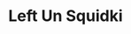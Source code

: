 ---
slug: left-un-squidki
title: Left Un Squidki
description: "Left Un Squidki is an exciting online game. Play for free directly in your browser!"
icon: /images/new_mods/Left Un Sprinkle.png
url: https://wowtbc.net/sprunkin/sprunki-left-un/index.html
previewImage: /images/new_mods/Left Un Sprinkle.png
type: new mods

# SEO配置
seo:
  title: "Left Un Squidki - Play Free Online Game | Fun Browser Games"
  description: "Left Un Squidki - Play this fun online game for free in your browser. No download required!"
  ogImage: "/images/new_mods/Left Un Sprinkle.png"
  keywords: "left-un-squidki, online game, browser game, free game, new mods game, play online"

videoUrls:
  - https://www.youtube.com/embed/example1
  - https://www.youtube.com/embed/example2

whyPlay:
  title: "Why Play Left Un Squidki?"
  items:
    - "Immersive Gameplay: Left Un Squidki offers an engaging and immersive gaming experience that will keep you entertained for hours"
    - "Challenging Levels: Test your skills with increasingly difficult challenges and obstacles"
    - "Beautiful Graphics: Enjoy stunning visuals and smooth animations that bring the game world to life"
    - "Regular Updates: New content and features are added regularly to keep the game fresh and exciting"
    - "Free to Play: Experience all the fun without spending a penny"
    - "Community Features: Connect with other players, share strategies, and compete for high scores"
    - "Cross-Platform: Play on any device with a web browser, no downloads required"

features:
  title: "Key Features of Left Un Squidki"
  image: "/images/new_mods/Left Un Sprinkle.png"
  items:
    - "Intuitive Controls: Easy to learn controls make Left Un Squidki accessible for players of all skill levels"
    - "Multiple Game Modes: Enjoy various gameplay options that provide different challenges and experiences"
    - "Character Customization: Personalize your gaming experience with unique characters and items"
    - "Achievement System: Complete special tasks to earn rewards and recognition"
    - "Leaderboards: Compete with players worldwide and see who can achieve the highest scores"

characteristics:
  title: "Game Characteristics"
  image: "/images/new_mods/Left Un Sprinkle.png"
  items:
    - "Genre: New mods game with elements of strategy and skill"
    - "Difficulty: Suitable for both casual gamers and those seeking a challenge"
    - "Play Time: Quick sessions or extended gameplay, depending on your preference"
    - "Art Style: Vibrant and engaging visuals that enhance the gaming experience"
    - "Sound Design: Immersive audio that complements the gameplay perfectly"

info: "Left Un Squidki is an exciting online game that offers players a unique and engaging gaming experience. With its intuitive controls, stunning visuals, and challenging gameplay, Left Un Squidki provides hours of entertainment for players of all ages and skill levels. Whether you're looking for a quick gaming session during a break or an extended play session, Left Un Squidki delivers an immersive experience that will keep you coming back for more. The game features multiple levels of increasing difficulty, ensuring that players are constantly challenged as they progress. With regular updates adding new content and features, Left Un Squidki remains fresh and exciting, providing endless entertainment options for its growing community of players."

howToPlayIntro: "Welcome to Left Un Squidki! This guide will walk you through the basics and help you master the game. Whether you're a beginner or looking to improve your skills, these tips and instructions will enhance your gaming experience."

howToPlaySteps:
  - title: "Getting Started"
    description: "Begin your Left Un Squidki adventure by familiarizing yourself with the controls. Use your keyboard or mouse to navigate through the game interface. The tutorial will guide you through the basic mechanics and help you understand the objectives."
  - title: "Understanding the Objectives"
    description: "In Left Un Squidki, your main goal is to progress through levels by completing specific objectives. Each level presents unique challenges that require different strategies and approaches."
  - title: "Mastering the Controls"
    description: "Practice using the controls to improve your precision and reaction time. Left Un Squidki requires quick reflexes and strategic thinking to overcome obstacles and defeat opponents."
  - title: "Utilizing Power-ups"
    description: "Collect power-ups throughout the game to enhance your abilities and overcome difficult challenges. Each power-up offers unique advantages that can be crucial for success."
  - title: "Developing Strategies"
    description: "As you progress in Left Un Squidki, develop effective strategies for different scenarios. Analyze patterns, anticipate challenges, and adapt your approach to maximize your performance."

faq:
  title: "Frequently Asked Questions about Left Un Squidki"
  items:
    - question: "Is Left Un Squidki free to play?"
      answer: "Yes, Left Un Squidki is completely free to play directly in your web browser. No downloads or purchases are required to enjoy the full game experience."
    - question: "Can I play Left Un Squidki on mobile devices?"
      answer: "Yes, Left Un Squidki is optimized for both desktop and mobile play. You can enjoy the game on any device with a web browser and internet connection."
    - question: "Are there any in-game purchases?"
      answer: "While Left Un Squidki is free to play, there may be optional in-game purchases available for cosmetic items or additional features that don't affect core gameplay."
    - question: "How often is Left Un Squidki updated?"
      answer: "The developers regularly update Left Un Squidki with new content, features, and improvements based on player feedback and game performance."
    - question: "Can I play Left Un Squidki offline?"
      answer: "Currently, Left Un Squidki requires an internet connection to play as it's a browser-based online game."
    - question: "Is Left Un Squidki suitable for children?"
      answer: "Yes, Left Un Squidki is designed to be family-friendly and suitable for players of all ages."
    - question: "How do I report bugs or issues?"
      answer: "If you encounter any problems while playing Left Un Squidki, you can report them through the game's support page or contact the developers directly through their website."
    - question: "Still Have Questions?"
      answer: "If you have additional questions about Left Un Squidki that aren't covered in this FAQ, please visit our support center or contact our customer service team for assistance."
---